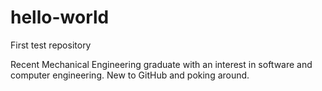 # hello-world
First test repository

Recent Mechanical Engineering graduate with an interest in software and computer engineering. New to GitHub and poking around.
